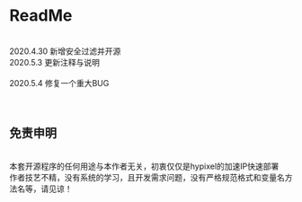 <h1>ReadMe</h1>
<br>
2020.4.30 新增安全过滤并开源
<br>
2020.5.3 更新注释与说明
<br>
<br>
2020.5.4 修复一个重大BUG
<br>
<br>
<br>
<h2>免责申明</h2>
<br>
本套开源程序的任何用途与本作者无关，初衷仅仅是hypixel的加速IP快速部署<br>
作者技艺不精，没有系统的学习，且开发需求问题，没有严格规范格式和变量名方法名等，请见谅！
